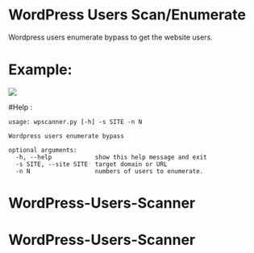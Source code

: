 # WordPress Users Scan/Enumerate
Wordpress users enumerate  bypass to get the website users.
# Example:
<img src="http://imgh.us/Screenshot_7_9.png" /><!-- Let github take care of the style :) -->

#Help :
```
usage: wpscanner.py [-h] -s SITE -n N

Wordpress users enumerate bypass

optional arguments:
  -h, --help            show this help message and exit
  -s SITE, --site SITE  target domain or URL
  -n N                  numbers of users to enumerate.

```
# WordPress-Users-Scanner
# WordPress-Users-Scanner
